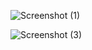 ![Screenshot (1)](https://user-images.githubusercontent.com/60726609/134725371-019d1cab-d11c-4595-b4b3-bf9fa74e9a8f.png)

![Screenshot (3)](https://user-images.githubusercontent.com/60726609/134725405-23b6c470-05f7-4193-b8e4-e44f12df6b26.png)

